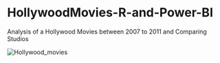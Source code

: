 # HollywoodMovies-R-and-Power-BI
Analysis of a Hollywood Movies between 2007 to 2011 and Comparing Studios

![Hollywood_movies](https://github.com/BusraArlier/HollywoodMovies-R-and-Power-BI/assets/147072169/90b4ea72-262b-4dce-96ab-b41f9e8fcf82)
